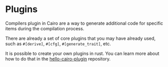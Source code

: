 # Plugins

Compilers plugin in Cairo are a way to generate additional code for specific items during the compilation process.

There are already a set of core plugins that you may have already used, such as `#[derive]`, `#[cfg]`, `#[generate_trait]`, etc.

It is possible to create your own plugins in rust. You can learn more about how to do that in the [hello-cairo-plugin](https://github.com/piwonskp/hello-cairo-plugin) repository.
